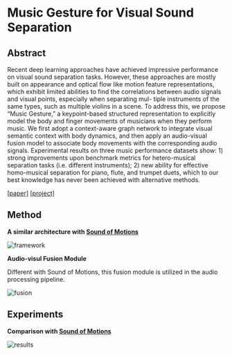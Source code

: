# Music Gesture for Visual Sound Separation



## Abstract

Recent deep learning approaches have achieved impressive performance on visual sound separation tasks. However, these approaches are mostly built on appearance and optical flow like motion feature representations, which exhibit limited abilities to find the correlations between audio signals and visual points, especially when separating mul- tiple instruments of the same types, such as multiple violins in a scene. To address this, we propose “Music Gesture,” a keypoint-based structured representation to explicitly model the body and finger movements of musicians when they perform music. We first adopt a context-aware graph network to integrate visual semantic context with body dynamics, and then apply an audio-visual fusion model to associate body movements with the corresponding audio signals. Experimental results on three music performance datasets show: 1) strong improvements upon benchmark metrics for hetero-musical separation tasks (i.e. different instruments); 2) new ability for effective homo-musical separation for piano, flute, and trumpet duets, which to our best knowledge has never been achieved with alternative methods.

[[paper]](https://arxiv.org/pdf/2004.09476.pdf) [[project]](http://music-gesture.csail.mit.edu)



## Method

**A similar architecture with [Sound of Motions](https://github.com/antony0621/Videos-Publications-Collection/blob/master/Multi-modalities/The_Sound_of_Motions.md)**

![framework](https://github.com/antony0621/Videos-Publications-Collection/blob/master/pics/MusicGestureforVisualSoundSeparation/framework.png)

**Audio-visul Fusion Module**

Different with Sound of Motions, this fusion module is utilized in the audio processing pipeline.

![fusion](https://github.com/antony0621/Videos-Publications-Collection/blob/master/pics/MusicGestureforVisualSoundSeparation/fusion.png)



## Experiments

**Comparison with [Sound of Motions](https://github.com/antony0621/Videos-Publications-Collection/blob/master/Multi-modalities/The_Sound_of_Motions.md)**

![results](https://github.com/antony0621/Videos-Publications-Collection/blob/master/pics/MusicGestureforVisualSoundSeparation/results.png)



